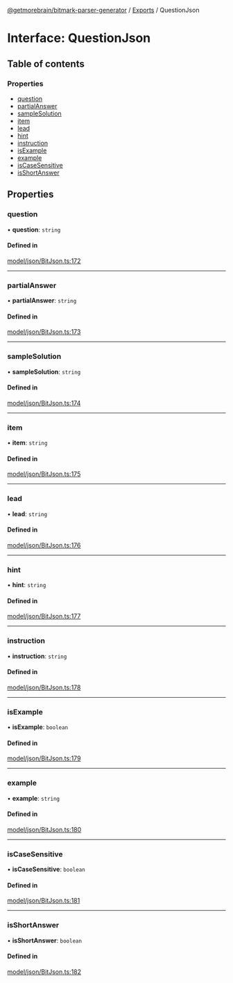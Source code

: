 [@getmorebrain/bitmark-parser-generator](../API.md) / [Exports](../modules.md) / QuestionJson

# Interface: QuestionJson

## Table of contents

### Properties

- [question](QuestionJson.md#question)
- [partialAnswer](QuestionJson.md#partialAnswer)
- [sampleSolution](QuestionJson.md#sampleSolution)
- [item](QuestionJson.md#item)
- [lead](QuestionJson.md#lead)
- [hint](QuestionJson.md#hint)
- [instruction](QuestionJson.md#instruction)
- [isExample](QuestionJson.md#isExample)
- [example](QuestionJson.md#example)
- [isCaseSensitive](QuestionJson.md#isCaseSensitive)
- [isShortAnswer](QuestionJson.md#isShortAnswer)

## Properties

### question

• **question**: `string`

#### Defined in

[model/json/BitJson.ts:172](https://github.com/getMoreBrain/bitmark-parser-generator/blob/b82d7bf/src/model/json/BitJson.ts#L172)

___

### partialAnswer

• **partialAnswer**: `string`

#### Defined in

[model/json/BitJson.ts:173](https://github.com/getMoreBrain/bitmark-parser-generator/blob/b82d7bf/src/model/json/BitJson.ts#L173)

___

### sampleSolution

• **sampleSolution**: `string`

#### Defined in

[model/json/BitJson.ts:174](https://github.com/getMoreBrain/bitmark-parser-generator/blob/b82d7bf/src/model/json/BitJson.ts#L174)

___

### item

• **item**: `string`

#### Defined in

[model/json/BitJson.ts:175](https://github.com/getMoreBrain/bitmark-parser-generator/blob/b82d7bf/src/model/json/BitJson.ts#L175)

___

### lead

• **lead**: `string`

#### Defined in

[model/json/BitJson.ts:176](https://github.com/getMoreBrain/bitmark-parser-generator/blob/b82d7bf/src/model/json/BitJson.ts#L176)

___

### hint

• **hint**: `string`

#### Defined in

[model/json/BitJson.ts:177](https://github.com/getMoreBrain/bitmark-parser-generator/blob/b82d7bf/src/model/json/BitJson.ts#L177)

___

### instruction

• **instruction**: `string`

#### Defined in

[model/json/BitJson.ts:178](https://github.com/getMoreBrain/bitmark-parser-generator/blob/b82d7bf/src/model/json/BitJson.ts#L178)

___

### isExample

• **isExample**: `boolean`

#### Defined in

[model/json/BitJson.ts:179](https://github.com/getMoreBrain/bitmark-parser-generator/blob/b82d7bf/src/model/json/BitJson.ts#L179)

___

### example

• **example**: `string`

#### Defined in

[model/json/BitJson.ts:180](https://github.com/getMoreBrain/bitmark-parser-generator/blob/b82d7bf/src/model/json/BitJson.ts#L180)

___

### isCaseSensitive

• **isCaseSensitive**: `boolean`

#### Defined in

[model/json/BitJson.ts:181](https://github.com/getMoreBrain/bitmark-parser-generator/blob/b82d7bf/src/model/json/BitJson.ts#L181)

___

### isShortAnswer

• **isShortAnswer**: `boolean`

#### Defined in

[model/json/BitJson.ts:182](https://github.com/getMoreBrain/bitmark-parser-generator/blob/b82d7bf/src/model/json/BitJson.ts#L182)
